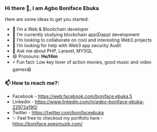 ### Hi there 👋, I am Agbo Boniface Ebuka


<!-- **Bonifaceebuka/Bonifaceebuka** is a ✨ _special_ ✨ repository because its `README.md` (this file) appears on your GitHub profile. -->

Here are some ideas to get you started:

- 🌱 I’m a Web & Blockchain developer
- 🔭 I’m currently studying blockchain app(Dapp) development
- 👯 I’m looking to collaborate on cool and interesting Web3 projects
- 🤔 I’m looking for help with Web3 app security Audit
- 💬 Ask me about PHP, Laravel, MYSQL
- 😄 Pronouns: **He/Him**
- ⚡ Fun fact: Low key lover of action movies, good music and video games😄

### 📫 How to reach me?:
- Facebook - https://web.facebook.com/boniface.ebuka.5
- Linkedin - https://www.linkedin.com/in/agbo-boniface-ebuka-22972a190/
- Twitter - https://twitter.com/bonifaceebuka
- ✨ Feel free to checkout my portfolio here - https://boniface.agesmuzik.com/
